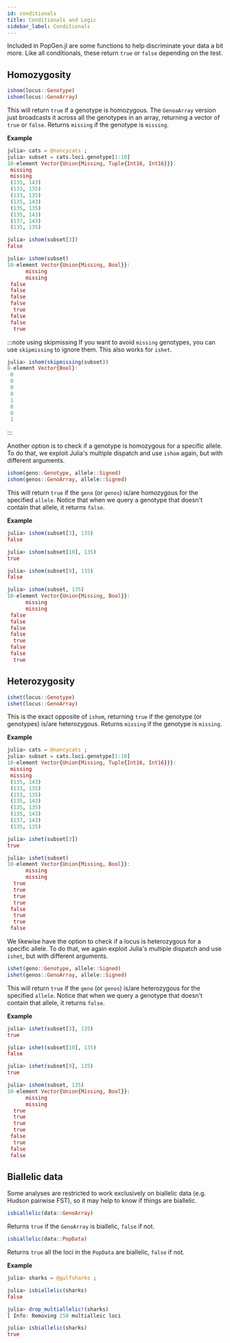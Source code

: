 ```yaml
---
id: conditionals
title: Conditionals and Logic
sidebar_label: Conditionals
---
```


Included in PopGen.jl are some functions to help discriminate your data a bit more. Like all conditionals, these return `true` or `false` depending on the test. 

## Homozygosity
```julia
ishom(locus::Genotype)
ishom(locus::GenoArray)
```
This will return `true` if a genotype is homozygous. The `GenoaArray` version
just broadcasts it across all the genotypes in an array, returning a vector
of `true` or `false`. Returns `missing` if the genotype is `missing`.

**Example**
```julia
julia> cats = @nancycats ;
julia> subset = cats.loci.genotype[1:10]
10-element Vector{Union{Missing, Tuple{Int16, Int16}}}:
 missing
 missing
 (135, 143)
 (133, 135)
 (133, 135)
 (135, 143)
 (135, 135)
 (135, 143)
 (137, 143)
 (135, 135)

julia> ishom(subset[3])
false

julia> ishom(subset)
10-element Vector{Union{Missing, Bool}}:
      missing
      missing
 false
 false
 false
 false
  true
 false
 false
  true

```
:::note using skipmissing
If you want to avoid `missing` genotypes, you can use `skipmissing` to ignore them. This also works for `ishet`.
```julia
julia> ishom(skipmissing(subset))
8-element Vector{Bool}:
 0
 0
 0
 0
 1
 0
 0
 1
```
:::

Another option is to check if a genotype is homozygous for a specific allele. To
do that, we exploit Julia's multiple dispatch and use `ishom` again, but with
different arguments.
```julia
ishom(geno::Genotype, allele::Signed)
ishom(genos::GenoArray, allele::Signed)
```
This will return `true` if the `geno` (or `genos`) is/are homozygous for the specified `allele`. Notice that when we query a genotype that doesn't contain that allele, it returns `false`.

**Example**
```julia
julia> ishom(subset[3], 135)
false

julia> ishom(subset[10], 135)
true

julia> ishom(subset[9], 135)
false

julia> ishom(subset, 135)
10-element Vector{Union{Missing, Bool}}:
      missing
      missing
 false
 false
 false
 false
  true
 false
 false
  true
```


## Heterozygosity
```julia
ishet(locus::Genotype)
ishet(locus::GenoArray)
```
This is the exact opposite of `ishom`, returning `true` if the genotype (or genotypes) is/are heterozygous. Returns `missing` if the genotype is `missing`.

**Example**
```julia
julia> cats = @nancycats ;
julia> subset = cats.loci.genotype[1:10]
10-element Vector{Union{Missing, Tuple{Int16, Int16}}}:
 missing
 missing
 (135, 143)
 (133, 135)
 (133, 135)
 (135, 143)
 (135, 135)
 (135, 143)
 (137, 143)
 (135, 135)

julia> ishet(subset[3])
true

julia> ishet(subset)
10-element Vector{Union{Missing, Bool}}:
      missing
      missing
  true
  true
  true
  true
 false
  true
  true
 false
 ```

We likewise have the option to check if a locus is heterozygous for a specific
allele. To do that, we again exploit Julia's multiple dispatch and use `ishet`, 
but with different arguments.

```julia
ishet(geno::Genotype, allele::Signed)
ishet(genos::GenoArray, allele::Signed)
```
This will return `true` if the `geno` (or `genos`) is/are heterozygous for the specified `allele`. Notice that when we query a genotype that doesn't contain that allele, it returns `false`.

**Example**
```julia
julia> ishet(subset[3], 135)
true

julia> ishet(subset[10], 135)
false

julia> ishet(subset[9], 135)
true

julia> ishom(subset, 135)
10-element Vector{Union{Missing, Bool}}:
      missing
      missing
  true
  true
  true
  true
 false
  true
 false
 false
```

## Biallelic data
Some analyses are restricted to work exclusively on biallelic data (e.g. Hudson pairwise FST), so it may help to know if things are biallelic.

```julia
isbiallelic(data::GenoArray)
```
Returns `true` if the `GenoArray` is biallelic, `false` if not.

```julia
isbiallelic(data::PopData)
```
Returns `true` all the loci in the `PopData` are biallelic, `false` if not.

**Example**
```julia
julia> sharks = @gulfsharks ;

julia> isbiallelic(sharks)
false

julia> drop_multiallelic!(sharks)
[ Info: Removing 258 multialleic loci

julia> isbiallelic(sharks)
true
```

